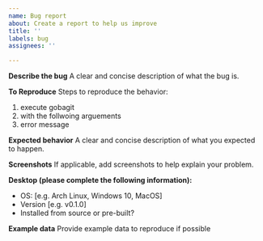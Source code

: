 ```yaml
---
name: Bug report
about: Create a report to help us improve
title: ''
labels: bug
assignees: ''

---
```


**Describe the bug**
A clear and concise description of what the bug is.

**To Reproduce**
Steps to reproduce the behavior:
1. execute gobagit
2. with the follwoing arguements
3. error message

**Expected behavior**
A clear and concise description of what you expected to happen.

**Screenshots**
If applicable, add screenshots to help explain your problem.

**Desktop (please complete the following information):**
 - OS: [e.g. Arch Linux, Windows 10, MacOS]
 - Version [e.g. v0.1.0]
 - Installed from source or pre-built?


**Example data**
Provide example data to reproduce if possible
